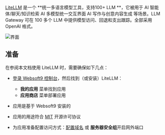 [LiteLLM](https://www.litellm.ai) 是一个 **统一多语言模型工具，支持100+ LLM **，它被用于 AI 智能体/聊天/知识检索 AI 多模型统一交互界面 AI 写作与创意内容生成  等场景。LLM Gateway 可在 100 多个 LLM 中提供模型访问、回退和支出跟踪。全部采用 OpenAI 格式。


![界面](http://libs.websoft9.com/Websoft9/DocsPicture/zh/litellm/litellm-gui-websoft9.png)


## 准备

在参阅本文档使用 LiteLLM 时，需要确保如下几点：

- [登录 Websoft9 控制台](./login-console)，然后找到（或安装）LiteLLM：
  - **我的应用** 菜单找到应用 
  - **应用商店** 菜单部署应用

- 应用是基于 Websoft9 安装的


- 应用的用途符合 [MIT](https://opensource.org/licenses/MIT) 开源许可协议


- 为应用准备配置访问方式：[配置域名](./domain-set) 或 **服务器安全组**开启网外端口